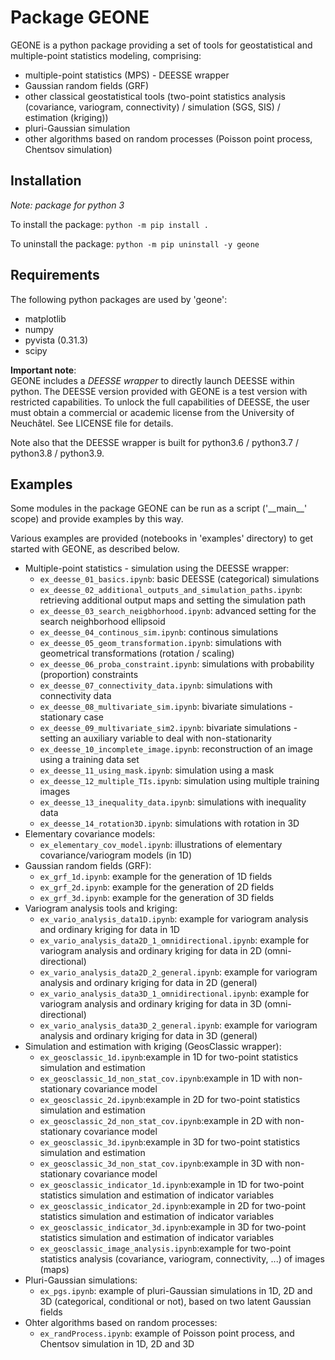 # Package GEONE
GEONE is a python package providing a set of tools for geostatistical and multiple-point statistics modeling, comprising:
   - multiple-point statistics (MPS) - DEESSE wrapper
   - Gaussian random fields (GRF)
   - other classical geostatistical tools (two-point statistics analysis (covariance, variogram, connectivity) / simulation (SGS, SIS) / estimation (kriging))
   - pluri-Gaussian simulation
   - other algorithms based on random processes (Poisson point process, Chentsov simulation)


## Installation
*Note: package for python 3*

To install the package: `python -m pip install .`

To uninstall the package: `python -m pip uninstall -y geone`

## Requirements
The following python packages are used by 'geone':
   - matplotlib
   - numpy
   - pyvista (0.31.3)
   - scipy

**Important note**:  
GEONE includes a *DEESSE wrapper* to directly launch DEESSE within python. The DEESSE version provided with GEONE is a test version with restricted capabilities. To unlock the full capabilities of DEESSE, the user must obtain a commercial or academic license from the University of Neuchâtel. See LICENSE file for details.

Note also that the DEESSE wrapper is built for python3.6 / python3.7 / python3.8 / python3.9.

## Examples
Some modules in the package GEONE can be run as a script ('\_\_main\_\_' scope) and provide examples by this way.

Various examples are provided (notebooks in 'examples' directory) to get started with GEONE, as described below.
- Multiple-point statistics - simulation using the DEESSE wrapper:
   - `ex_deesse_01_basics.ipynb`: basic DEESSE (categorical) simulations
   - `ex_deesse_02_additional_outputs_and_simulation_paths.ipynb`: retrieving additional output maps and setting the simulation path
   - `ex_deesse_03_search_neigbhorhood.ipynb`: advanced setting for the search neighborhood ellipsoid
   - `ex_deesse_04_continous_sim.ipynb`: continous simulations
   - `ex_deesse_05_geom_transformation.ipynb`: simulations with geometrical transformations (rotation / scaling)
   - `ex_deesse_06_proba_constraint.ipynb`: simulations with probability (proportion) constraints
   - `ex_deesse_07_connectivity_data.ipynb`: simulations with connectivity data
   - `ex_deesse_08_multivariate_sim.ipynb`: bivariate simulations - stationary case
   - `ex_deesse_09_multivariate_sim2.ipynb`: bivariate simulations - setting an auxiliary variable to deal with non-stationarity
   - `ex_deesse_10_incomplete_image.ipynb`: reconstruction of an image using a training data set
   - `ex_deesse_11_using_mask.ipynb`: simulation using a mask
   - `ex_deesse_12_multiple_TIs.ipynb`: simulation using multiple training images
   - `ex_deesse_13_inequality_data.ipynb`: simulations with inequality data
   - `ex_deesse_14_rotation3D.ipynb`: simulations with rotation in 3D
- Elementary covariance models:
   - `ex_elementary_cov_model.ipynb`: illustrations of elementary covariance/variogram models (in 1D)
- Gaussian random fields (GRF):
   - `ex_grf_1d.ipynb`: example for the generation of 1D fields
   - `ex_grf_2d.ipynb`: example for the generation of 2D fields
   - `ex_grf_3d.ipynb`: example for the generation of 3D fields
- Variogram analysis tools and kriging:
   - `ex_vario_analysis_data1D.ipynb`: example for variogram analysis and ordinary kriging for data in 1D
   - `ex_vario_analysis_data2D_1_omnidirectional.ipynb`: example for variogram analysis and ordinary kriging for data in 2D (omni-directional)
   - `ex_vario_analysis_data2D_2_general.ipynb`: example for variogram analysis and ordinary kriging for data in 2D (general)
   - `ex_vario_analysis_data3D_1_omnidirectional.ipynb`: example for variogram analysis and ordinary kriging for data in 3D (omni-directional)
   - `ex_vario_analysis_data3D_2_general.ipynb`: example for variogram analysis and ordinary kriging for data in 3D (general)
- Simulation and estimation with kriging (GeosClassic wrapper):
   - `ex_geosclassic_1d.ipynb`:example in 1D for two-point statistics simulation and estimation
   - `ex_geosclassic_1d_non_stat_cov.ipynb`:example in 1D with non-stationary covariance model
   - `ex_geosclassic_2d.ipynb`:example in 2D for two-point statistics simulation and estimation
   - `ex_geosclassic_2d_non_stat_cov.ipynb`:example in 2D with non-stationary covariance model
   - `ex_geosclassic_3d.ipynb`:example in 3D for two-point statistics simulation and estimation
   - `ex_geosclassic_3d_non_stat_cov.ipynb`:example in 3D with non-stationary covariance model
   - `ex_geosclassic_indicator_1d.ipynb`:example in 1D for two-point statistics simulation and estimation of indicator variables
   - `ex_geosclassic_indicator_2d.ipynb`:example in 2D for two-point statistics simulation and estimation of indicator variables
   - `ex_geosclassic_indicator_3d.ipynb`:example in 3D for two-point statistics simulation and estimation of indicator variables
   - `ex_geosclassic_image_analysis.ipynb`:example for two-point statistics analysis (covariance, variogram, connectivity, ...) of images (maps)
- Pluri-Gaussian simulations:
   - `ex_pgs.ipynb`: example of pluri-Gaussian simulations in 1D, 2D and 3D (categorical, conditional or not), based on two latent Gaussian fields
- Ohter algorithms based on random processes:
   - `ex_randProcess.ipynb`: example of Poisson point process, and Chentsov simulation in 1D, 2D and 3D
